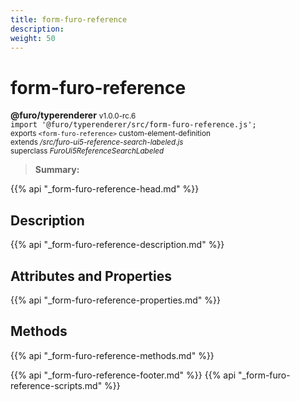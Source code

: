 ```yaml
---
title: form-furo-reference
description: 
weight: 50
---
```


# form-furo-reference
**@furo/typerenderer** <small>v1.0.0-rc.6</small>
<br>`import '@furo/typerenderer/src/form-furo-reference.js';`<small>
<br>exports `<form-furo-reference>` custom-element-definition
<br>extends */src/furo-ui5-reference-search-labeled.js*
<br>superclass *FuroUi5ReferenceSearchLabeled*</small>

> **Summary:** 

{{% api "_form-furo-reference-head.md" %}}

## Description



{{% api "_form-furo-reference-description.md" %}}


## Attributes and Properties
{{% api "_form-furo-reference-properties.md" %}}



## Methods
{{% api "_form-furo-reference-methods.md" %}}





{{% api "_form-furo-reference-footer.md" %}}
{{% api "_form-furo-reference-scripts.md" %}}

